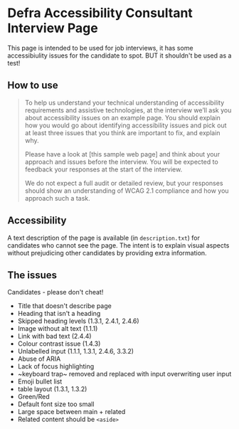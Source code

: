 Defra Accessibility Consultant Interview Page
=============================================

This page is intended to be used for job interviews, it has some accessibiulity issues for the candidate to spot. BUT it shouldn't be used as a test!

How to use
----------

> To help us understand your technical understanding of accessibility requirements and assistive technologies, at the interview we’ll ask you about accessibility issues on an example page. You should explain how you would go about identifying accessibility issues and pick out at least three issues that you think are important to fix, and explain why.
>
> Please have a look at [this sample web page] and think about your approach and issues before the interview. You will be expected to feedback your responses at the start of the interview.
>
> We do not expect a full audit or detailed review, but your responses should show an understanding of WCAG 2.1 compliance and how you approach such a task.

Accessibility
-------------

A text description of the page is available (in `description.txt`) for candidates who cannot see the page. The intent is to explain visual aspects without prejudicing other candidates by providing extra information. 

The issues
----------

Candidates - please don't cheat!

* Title that doesn't describe page
* Heading that isn't a heading
* Skipped heading levels (1.3.1, 2.4.1, 2.4.6)
* Image without alt text (1.1.1)
* Link with bad text (2.4.4)
* Colour contrast issue (1.4.3)
* Unlabelled input (1.1.1, 1.3.1, 2.4.6, 3.3.2)
* Abuse of ARIA
* Lack of focus highlighting
* ~keyboard trap~ removed and replaced with input overwriting user input
* Emoji bullet list
* table layout (1.3.1, 1.3.2)
* Green/Red
* Default font size too small
* Large space between main + related
* Related content should be `<aside>`